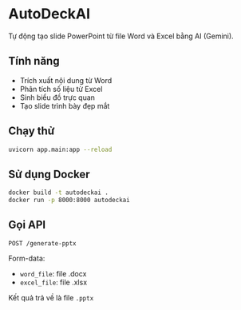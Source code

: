 # AutoDeckAI

Tự động tạo slide PowerPoint từ file Word và Excel bằng AI (Gemini).

## Tính năng
- Trích xuất nội dung từ Word
- Phân tích số liệu từ Excel
- Sinh biểu đồ trực quan
- Tạo slide trình bày đẹp mắt

## Chạy thử
```bash
uvicorn app.main:app --reload
```

## Sử dụng Docker
```bash
docker build -t autodeckai .
docker run -p 8000:8000 autodeckai
```

## Gọi API
`POST /generate-pptx`

Form-data:
- `word_file`: file .docx
- `excel_file`: file .xlsx

Kết quả trả về là file `.pptx`
